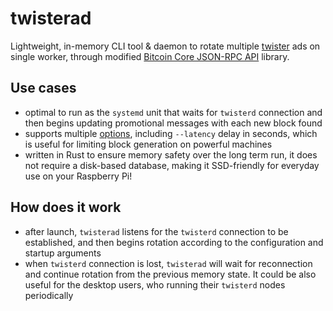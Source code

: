 # twisterad

Lightweight, in-memory CLI tool & daemon to rotate multiple [twister](https://github.com/twisterarmy/twister-core) ads on single worker,
through modified [Bitcoin Core JSON-RPC API](https://github.com/twisterarmy/rust-twistercore-rpc) library.

## Use cases

* optimal to run as the `systemd` unit that waits for `twisterd` connection and then begins updating promotional messages with each new block found
* supports multiple [options](Usage#cli-arguments), including `--latency` delay in seconds, which is useful for limiting block generation on powerful machines
* written in Rust to ensure memory safety over the long term run, it does not require a disk-based database, making it SSD-friendly for everyday use on your Raspberry Pi!

## How does it work

* after launch, `twisterad` listens for the `twisterd` connection to be established, and then begins rotation according to the configuration and startup arguments
* when `twisterd` connection is lost, `twisterad` will wait for reconnection and continue rotation from the previous memory state. It could be also useful for the desktop users, who running their `twisterd` nodes periodically